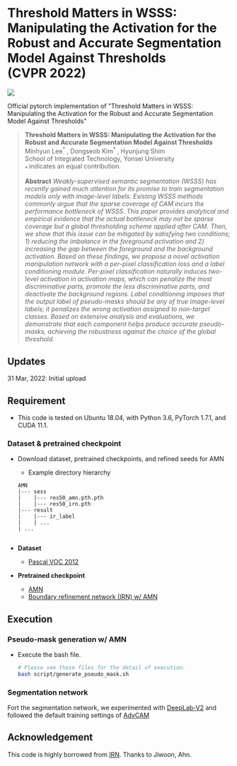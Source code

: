 # Threshold Matters in WSSS: Manipulating the Activation for the Robust and Accurate Segmentation Model Against Thresholds<br>(CVPR 2022)

![](/home/lmh/Documents/Project-cuda/CVPR2022/AMN/figure/AMN.png)

Official pytorch implementation of "Threshold Matters in WSSS: Manipulating the Activation for the Robust and Accurate Segmentation Model Against Thresholds"

> __Threshold Matters in WSSS: Manipulating the Activation for the Robust and Accurate Segmentation Model Against Thresholds__ <br>
> Minhyun Lee<sup>* </sup>, Dongseob Kim<sup>* </sup>, Hyunjung Shim <br>
> School of Integrated Technology, Yonsei University <br>
> <sub>* </sub> indicates an equal contribution. <br>
>
> __Abstract__ _Weakly-supervised semantic segmentation (WSSS) has recently gained much attention for its promise to train segmentation models only with image-level labels. Existing WSSS methods commonly argue that the sparse coverage of CAM incurs the performance bottleneck of WSSS. This paper provides analytical and empirical evidence that the actual bottleneck may not be sparse coverage but a global thresholding scheme applied after CAM. Then, we show that this issue can be mitigated by satisfying two conditions; 1) reducing the imbalance in the foreground activation and 2) increasing the gap between the foreground and the background activation. Based on these findings, we propose a novel activation manipulation network with a per-pixel classification loss and a label conditioning module. Per-pixel classification naturally induces two-level activation in activation maps, which can penalize the most discriminative parts, promote the less discriminative parts, and deactivate the background regions. Label conditioning imposes that the output label of pseudo-masks should be any of true image-level labels; it penalizes the wrong activation assigned to non-target classes. Based on extensive analysis and evaluations, we demonstrate that each component helps produce accurate pseudo-masks, achieving the robustness against the choice of the global threshold._



## Updates

31 Mar, 2022: Initial upload



## Requirement 

- This code is tested on Ubuntu 18.04, with Python 3.6, PyTorch 1.7.1, and CUDA 11.1.

### Dataset & pretrained checkpoint

- Download dataset, pretrained checkpoints, and refined seeds for AMN
  - Example directory hierarchy
  ```
  AMN
  |--- sess
  |    |--- res50_amn.pth.pth
  |    |--- res50_irn.pth
  |--- result
  |    |--- ir_label
  |    | ...
  | ...
       
  ```

- **Dataset**

  - [Pascal VOC 2012](http://host.robots.ox.ac.uk/pascal/VOC/voc2012/) 

- **Pretrained checkpoint**

  - [AMN](https://drive.google.com/file/d/1aGrXnjA2M33acP0BWlCNFCrkZ-8h84sw/view?usp=sharing)
  - [Boundary refinement network (IRN) w/ AMN](https://drive.google.com/file/d/1UqzFPQVugX1SgnO9W5FmdFdlo0XBwPlq/view?usp=sharing)

  

## Execution

### Pseudo-mask generation w/ AMN

- Execute the bash file.
    ```bash
    # Please see these files for the detail of execution.
    bash script/generate_pseudo_mask.sh
    ```

### Segmentation network
Fort the segmentation network, we experimented with [DeepLab-V2](https://github.com/kazuto1011/deeplab-pytorch) and followed the default training settings of [AdvCAM](https://github.com/jbeomlee93/AdvCAM)


## Acknowledgement
This code is highly borrowed from [IRN](https://github.com/jiwoon-ahn/irn). Thanks to Jiwoon, Ahn.
